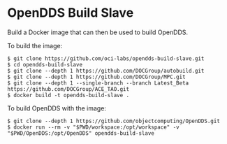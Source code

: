 OpenDDS Build Slave
===================

Build a Docker image that can then be used to build OpenDDS.

To build the image:

    $ git clone https://github.com/oci-labs/opendds-build-slave.git
    $ cd opendds-build-slave
    $ git clone --depth 1 https://github.com/DOCGroup/autobuild.git
    $ git clone --depth 1 https://github.com/DOCGroup/MPC.git
    $ git clone --depth 1 --single-branch --branch Latest_Beta https://github.com/DOCGroup/ACE_TAO.git
    $ docker build -t opendds-build-slave .

To build OpenDDS with the image:

    $ git clone --depth 1 https://github.com/objectcomputing/OpenDDS.git
    $ docker run --rm -v "$PWD/workspace:/opt/workspace" -v "$PWD/OpenDDS:/opt/OpenDDS" opendds-build-slave
